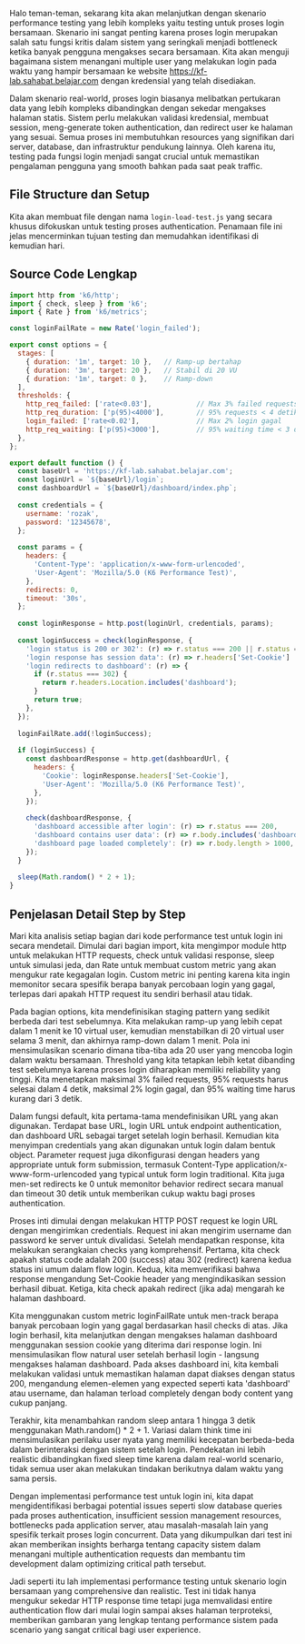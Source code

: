 Halo teman-teman, sekarang kita akan melanjutkan dengan skenario performance testing yang lebih kompleks yaitu testing untuk proses login bersamaan. Skenario ini sangat penting karena proses login merupakan salah satu fungsi kritis dalam sistem yang seringkali menjadi bottleneck ketika banyak pengguna mengakses secara bersamaan. Kita akan menguji bagaimana sistem menangani multiple user yang melakukan login pada waktu yang hampir bersamaan ke website https://kf-lab.sahabat.belajar.com dengan kredensial yang telah disediakan.

Dalam skenario real-world, proses login biasanya melibatkan pertukaran data yang lebih kompleks dibandingkan dengan sekedar mengakses halaman statis. Sistem perlu melakukan validasi kredensial, membuat session, meng-generate token authentication, dan redirect user ke halaman yang sesuai. Semua proses ini membutuhkan resources yang signifikan dari server, database, dan infrastruktur pendukung lainnya. Oleh karena itu, testing pada fungsi login menjadi sangat crucial untuk memastikan pengalaman pengguna yang smooth bahkan pada saat peak traffic.

## File Structure dan Setup

Kita akan membuat file dengan nama `login-load-test.js` yang secara khusus difokuskan untuk testing proses authentication. Penamaan file ini jelas mencerminkan tujuan testing dan memudahkan identifikasi di kemudian hari.

## Source Code Lengkap

```javascript
import http from 'k6/http';
import { check, sleep } from 'k6';
import { Rate } from 'k6/metrics';

const loginFailRate = new Rate('login_failed');

export const options = {
  stages: [
    { duration: '1m', target: 10 },   // Ramp-up bertahap
    { duration: '3m', target: 20 },   // Stabil di 20 VU
    { duration: '1m', target: 0 },    // Ramp-down
  ],
  thresholds: {
    http_req_failed: ['rate<0.03'],           // Max 3% failed requests
    http_req_duration: ['p(95)<4000'],        // 95% requests < 4 detik
    login_failed: ['rate<0.02'],              // Max 2% login gagal
    http_req_waiting: ['p(95)<3000'],         // 95% waiting time < 3 detik
  },
};

export default function () {
  const baseUrl = 'https://kf-lab.sahabat.belajar.com';
  const loginUrl = `${baseUrl}/login`;
  const dashboardUrl = `${baseUrl}/dashboard/index.php`;
  
  const credentials = {
    username: 'rozak',
    password: '12345678',
  };
  
  const params = {
    headers: {
      'Content-Type': 'application/x-www-form-urlencoded',
      'User-Agent': 'Mozilla/5.0 (K6 Performance Test)',
    },
    redirects: 0,
    timeout: '30s',
  };
  
  const loginResponse = http.post(loginUrl, credentials, params);
  
  const loginSuccess = check(loginResponse, {
    'login status is 200 or 302': (r) => r.status === 200 || r.status === 302,
    'login response has session data': (r) => r.headers['Set-Cookie'] !== undefined,
    'login redirects to dashboard': (r) => {
      if (r.status === 302) {
        return r.headers.Location.includes('dashboard');
      }
      return true;
    },
  });
  
  loginFailRate.add(!loginSuccess);
  
  if (loginSuccess) {
    const dashboardResponse = http.get(dashboardUrl, {
      headers: {
        'Cookie': loginResponse.headers['Set-Cookie'],
        'User-Agent': 'Mozilla/5.0 (K6 Performance Test)',
      },
    });
    
    check(dashboardResponse, {
      'dashboard accessible after login': (r) => r.status === 200,
      'dashboard contains user data': (r) => r.body.includes('dashboard') || r.body.includes('rozak'),
      'dashboard page loaded completely': (r) => r.body.length > 1000,
    });
  }
  
  sleep(Math.random() * 2 + 1);
}
```

## Penjelasan Detail Step by Step

Mari kita analisis setiap bagian dari kode performance test untuk login ini secara mendetail. Dimulai dari bagian import, kita mengimpor module http untuk melakukan HTTP requests, check untuk validasi response, sleep untuk simulasi jeda, dan Rate untuk membuat custom metric yang akan mengukur rate kegagalan login. Custom metric ini penting karena kita ingin memonitor secara spesifik berapa banyak percobaan login yang gagal, terlepas dari apakah HTTP request itu sendiri berhasil atau tidak.

Pada bagian options, kita mendefinisikan staging pattern yang sedikit berbeda dari test sebelumnya. Kita melakukan ramp-up yang lebih cepat dalam 1 menit ke 10 virtual user, kemudian menstabilkan di 20 virtual user selama 3 menit, dan akhirnya ramp-down dalam 1 menit. Pola ini mensimulasikan scenario dimana tiba-tiba ada 20 user yang mencoba login dalam waktu bersamaan. Threshold yang kita tetapkan lebih ketat dibanding test sebelumnya karena proses login diharapkan memiliki reliability yang tinggi. Kita menetapkan maksimal 3% failed requests, 95% requests harus selesai dalam 4 detik, maksimal 2% login gagal, dan 95% waiting time harus kurang dari 3 detik.

Dalam fungsi default, kita pertama-tama mendefinisikan URL yang akan digunakan. Terdapat base URL, login URL untuk endpoint authentication, dan dashboard URL sebagai target setelah login berhasil. Kemudian kita menyimpan credentials yang akan digunakan untuk login dalam bentuk object. Parameter request juga dikonfigurasi dengan headers yang appropriate untuk form submission, termasuk Content-Type application/x-www-form-urlencoded yang typical untuk form login traditional. Kita juga men-set redirects ke 0 untuk memonitor behavior redirect secara manual dan timeout 30 detik untuk memberikan cukup waktu bagi proses authentication.

Proses inti dimulai dengan melakukan HTTP POST request ke login URL dengan mengirimkan credentials. Request ini akan mengirim username dan password ke server untuk divalidasi. Setelah mendapatkan response, kita melakukan serangkaian checks yang komprehensif. Pertama, kita check apakah status code adalah 200 (success) atau 302 (redirect) karena kedua status ini umum dalam flow login. Kedua, kita memverifikasi bahwa response mengandung Set-Cookie header yang mengindikasikan session berhasil dibuat. Ketiga, kita check apakah redirect (jika ada) mengarah ke halaman dashboard.

Kita menggunakan custom metric loginFailRate untuk men-track berapa banyak percobaan login yang gagal berdasarkan hasil checks di atas. Jika login berhasil, kita melanjutkan dengan mengakses halaman dashboard menggunakan session cookie yang diterima dari response login. Ini mensimulasikan flow natural user setelah berhasil login - langsung mengakses halaman dashboard. Pada akses dashboard ini, kita kembali melakukan validasi untuk memastikan halaman dapat diakses dengan status 200, mengandung elemen-elemen yang expected seperti kata 'dashboard' atau username, dan halaman terload completely dengan body content yang cukup panjang.

Terakhir, kita menambahkan random sleep antara 1 hingga 3 detik menggunakan Math.random() * 2 + 1. Variasi dalam think time ini mensimulasikan perilaku user nyata yang memiliki kecepatan berbeda-beda dalam berinteraksi dengan sistem setelah login. Pendekatan ini lebih realistic dibandingkan fixed sleep time karena dalam real-world scenario, tidak semua user akan melakukan tindakan berikutnya dalam waktu yang sama persis.

Dengan implementasi performance test untuk login ini, kita dapat mengidentifikasi berbagai potential issues seperti slow database queries pada proses authentication, insufficient session management resources, bottlenecks pada application server, atau masalah-masalah lain yang spesifik terkait proses login concurrent. Data yang dikumpulkan dari test ini akan memberikan insights berharga tentang capacity sistem dalam menangani multiple authentication requests dan membantu tim development dalam optimizing critical path tersebut.

Jadi seperti itu lah implementasi performance testing untuk skenario login bersamaan yang comprehensive dan realistic. Test ini tidak hanya mengukur sekedar HTTP response time tetapi juga memvalidasi entire authentication flow dari mulai login sampai akses halaman terproteksi, memberikan gambaran yang lengkap tentang performance sistem pada scenario yang sangat critical bagi user experience.
